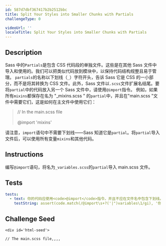 ```yaml
---
id: 587d7dbf367417b2b2512bbc
title: Split Your Styles into Smaller Chunks with Partials
challengeType: 0

videoUrl: ''
localeTitle: Split Your Styles into Smaller Chunks with Partials
---
```


## Description
<section id='description'>
Sass 中的<code>Partials</code>是包含 CSS 代码段的单独文件。这些是在其他 Sass 文件中导入和使用的。我们可以把类似代码放到模块中，以保持代码结构规整且易于管理。
<code>partials</code>的名称以下划线（<code>_</code>）字符开头，告诉 Sass 它是 CSS 的一小部分，而不是将其转换为 CSS 文件。此外，Sass 文件以<code>.scss</code>文件扩展名结尾。要将<code>partial</code>中的代码放入另一个 Sass 文件中，请使用<code>@import</code>指令。
例如，如果所有<code>mixins</code>都保存在名为 "_mixins.scss " 的<code>partial</code>中，并且在"main.scss "文件中需要它们，这是如何在主文件中使用它们：
<blockquote>// In the main.scss file<br><br>@import 'mixins'</blockquote>
请注意，<code>import</code>语句中不需要下划线——Sass 知道它是<code>partial</code>。将<code>partial</code>导入文件后，可以使用所有变量<code>mixins</code>和其他代码。
</section>

## Instructions
<section id='instructions'>
编写<code>@import</code>语句，将名为<code>_variables.scss</code>的<code>partial</code>导入 main.scss 文件。
</section>

## Tests
<section id='tests'>

```yml
tests:
  - text: 你的代码应使用<code>@import</code>指令，并且不应在文件名中包含下划线。
    testString: assert(code.match(/@import\s+?('|")variables\1/gi), '你的代码应使用<code>@import</code>指令，并且不应在文件名中包含下划线。');

```

</section>

## Challenge Seed
<section id='challengeSeed'>

    <div id='html-seed'>
```html
// The main.scss file,,,,
```





</div>





</section>

              